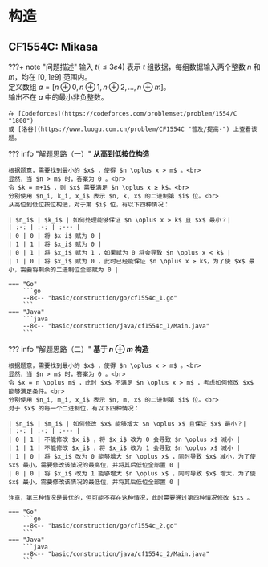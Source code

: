 # 构造

## CF1554C: Mikasa

???+ note "问题描述"
    输入 $t(≤3e4)$ 表示 $t$ 组数据，每组数据输入两个整数 $n$ 和 $m$，均在 $[0, 1e9]$ 范围内。<br>
    定义数组 $a = [n \oplus 0, n \oplus 1, n \oplus 2, ..., n \oplus m]$。<br>输出不在 $a$ 中的最小非负整数。

    在 [Codeforces](https://codeforces.com/problemset/problem/1554/C "1800")
    或 [洛谷](https://www.luogu.com.cn/problem/CF1554C "普及/提高-") 上查看该题。

??? info "解题思路（一）"
    **从高到低按位构造**
    
    根据题意，需要找到最小的 $x$ ，使得 $n \oplus x > m$ 。<br>
    显然，当 $n > m$ 时，答案为 0 。<br>
    令 $k = m+1$ ，则 $x$ 需要满足 $n \oplus x ≥ k$。<br>
    分别使用 $n_i, k_i, x_i$ 表示 $n, k, x$ 的二进制第 $i$ 位。<br>
    从高位到低位按位构造，对于第 $i$ 位，有以下四种情况：
    
    | $n_i$ | $k_i$ | 如何处理能够保证 $n \oplus x ≥ k$ 且 $x$ 最小？|
    | :-: | :-: | :--- |
    | 0 | 0 | 将 $x_i$ 赋为 0 |
    | 1 | 1 | 将 $x_i$ 赋为 0 |
    | 0 | 1 | 将 $x_i$ 赋为 1 ，如果赋为 0 将会导致 $n \oplus x < k$ |
    | 1 | 0 | 将 $x_i$ 赋为 0 ，此时已经能保证 $n \oplus x ≥ k$，为了使 $x$ 最小，需要将剩余的二进制位全部赋为 0 |

    === "Go"
        ```go
        --8<-- "basic/construction/go/cf1554c_1.go"
        ```
    === "Java"
        ```java
        --8<-- "basic/construction/java/cf1554c_1/Main.java"
        ```

??? info "解题思路（二）"
    **基于 $n \oplus m$ 构造**
    
    根据题意，需要找到最小的 $x$ ，使得 $n \oplus x > m$ 。<br>
    显然，当 $n > m$ 时，答案为 0 。<br>
    令 $x = n \oplus m$ ，此时 $x$ 不满足 $n \oplus x > m$ ，考虑如何修改 $x$ 能够满足条件。<br>
    分别使用 $n_i, m_i, x_i$ 表示 $n, m, x$ 的二进制第 $i$ 位。<br>
    对于 $x$ 的每一个二进制位，有以下四种情况：

    | $n_i$ | $m_i$ | 如何修改 $x$ 能够增大 $n \oplus x$ 且保证 $x$ 最小？|
    | :-: | :-: | :--- |
    | 0 | 1 | 不能修改 $x_i$ ，将 $x_i$ 改为 0 会导致 $n \oplus x$ 减小 |
    | 1 | 1 | 不能修改 $x_i$ ，将 $x_i$ 改为 1 会导致 $n \oplus x$ 减小 |
    | 1 | 0 | 将 $x_i$ 改为 0 能够增大 $n \oplus x$ ，同时导致 $x$ 减小，为了使 $x$ 最小，需要修改该情况的最高位，并将其后低位全部置 0 |
    | 0 | 0 | 将 $x_i$ 改为 1 能够增大 $n \oplus x$ ，同时导致 $x$ 增大，为了使 $x$ 最小，需要修改该情况的最低位，并将其后低位全部置 0 |

    注意，第三种情况是最优的，但可能不存在这种情况，此时需要通过第四种情况修改 $x$ 。

    === "Go"
        ```go
        --8<-- "basic/construction/go/cf1554c_2.go"
        ```
    === "Java"
        ```java
        --8<-- "basic/construction/java/cf1554c_2/Main.java"
        ```
